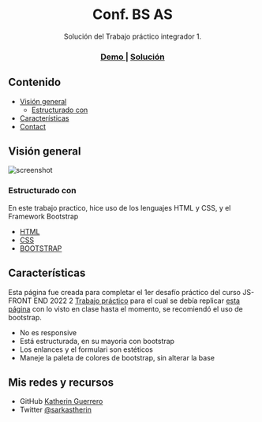 <!-- Please update value in the {}  -->

<h1 align="center">Conf. BS AS</h1>

<div align="center">
   Solución del Trabajo práctico integrador 1</a>.
</div>

<div align="center">
  <h3>
    <a href="./img/final_front_2022.jpg" id="demo" width="100%">
      Demo
    </a>
    <span> | </span>
    <a href="#">
      Solución
    </a>
  </h3>
</div>

<!-- TABLE OF CONTENTS -->

## Contenido

- [Visión general](#overview)
  - [Estructurado con](#built-with)
- [Características](#features)
- [Contact](#contact)

<!-- OVERVIEW -->

## Visión general

![screenshot](./img/screenshot.png)


### Estructurado con
En este trabajo practico, hice uso de los lenguajes HTML y CSS, y el Framework Bootstrap

- [HTML]()
- [CSS]()
- [BOOTSTRAP](https://getbootstrap.com/)

## Características

Esta página fue creada para completar el 1er desafío práctico del curso JS-FRONT END 2022 2 [Trabajo práctico](https://aulasvirtuales.bue.edu.ar/mod/journal/view.php?id=305793) para el cual se debía replicar [esta página](./img/final_front_2022.jpg) con lo visto en clase hasta el momento, se recomiendó el uso de bootstrap.
<ul>
  <li>No es responsive</li>
  <li>Está estructurada, en su mayoria con bootstrap</li>
  <li>Los enlances y el formulari son estéticos</li>
  <li>Maneje la paleta de colores de bootstrap, sin alterar la base</li>
</ul>


## Mis redes y recursos

- GitHub [Katherin Guerrero](https://github.com/Sarkastherin)
- Twitter [@sarkastherin](https://twitter.com/SarKastherin)
